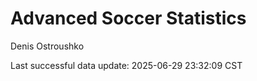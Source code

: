 # Advanced Soccer Statistics
Denis Ostroushko

<!-- gfm -->

Last successful data update: 2025-06-29 23:32:09 CST
